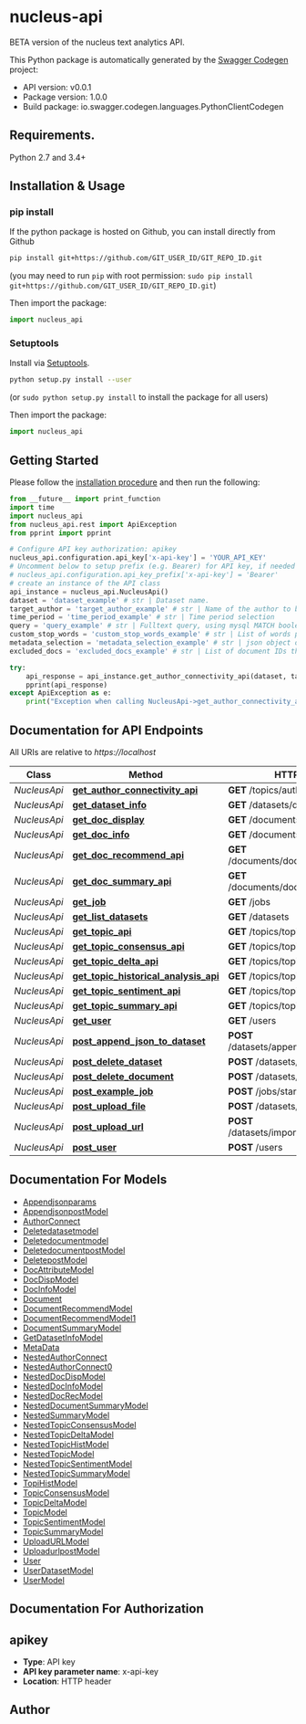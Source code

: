 # nucleus-api
BETA version of the nucleus text analytics API.

This Python package is automatically generated by the [Swagger Codegen](https://github.com/swagger-api/swagger-codegen) project:

- API version: v0.0.1
- Package version: 1.0.0
- Build package: io.swagger.codegen.languages.PythonClientCodegen

## Requirements.

Python 2.7 and 3.4+

## Installation & Usage
### pip install

If the python package is hosted on Github, you can install directly from Github

```sh
pip install git+https://github.com/GIT_USER_ID/GIT_REPO_ID.git
```
(you may need to run `pip` with root permission: `sudo pip install git+https://github.com/GIT_USER_ID/GIT_REPO_ID.git`)

Then import the package:
```python
import nucleus_api 
```

### Setuptools

Install via [Setuptools](http://pypi.python.org/pypi/setuptools).

```sh
python setup.py install --user
```
(or `sudo python setup.py install` to install the package for all users)

Then import the package:
```python
import nucleus_api
```

## Getting Started

Please follow the [installation procedure](#installation--usage) and then run the following:

```python
from __future__ import print_function
import time
import nucleus_api
from nucleus_api.rest import ApiException
from pprint import pprint

# Configure API key authorization: apikey
nucleus_api.configuration.api_key['x-api-key'] = 'YOUR_API_KEY'
# Uncomment below to setup prefix (e.g. Bearer) for API key, if needed
# nucleus_api.configuration.api_key_prefix['x-api-key'] = 'Bearer'
# create an instance of the API class
api_instance = nucleus_api.NucleusApi()
dataset = 'dataset_example' # str | Dataset name.
target_author = 'target_author_example' # str | Name of the author to be analyzed.
time_period = 'time_period_example' # str | Time period selection
query = 'query_example' # str | Fulltext query, using mysql MATCH boolean query format. Subject covered by the author, on which to focus the analysis of connectivity. Example, (\"word1\" OR \"word2\") AND (\"word3\" OR \"word4\") (optional)
custom_stop_words = 'custom_stop_words_example' # str | List of words possibly used by the target author that are considered not information-bearing. (optional)
metadata_selection = 'metadata_selection_example' # str | json object of {\"metadata_field\":[\"selected_values\"]} (optional)
excluded_docs = 'excluded_docs_example' # str | List of document IDs that should be excluded from the analysis. Example, \"docid1, docid2, ..., docidN\"  (optional)

try:
    api_response = api_instance.get_author_connectivity_api(dataset, target_author, time_period, query=query, custom_stop_words=custom_stop_words, metadata_selection=metadata_selection, excluded_docs=excluded_docs)
    pprint(api_response)
except ApiException as e:
    print("Exception when calling NucleusApi->get_author_connectivity_api: %s\n" % e)

```

## Documentation for API Endpoints

All URIs are relative to *https://localhost*

Class | Method | HTTP request | Description
------------ | ------------- | ------------- | -------------
*NucleusApi* | [**get_author_connectivity_api**](docs/NucleusApi.md#get_author_connectivity_api) | **GET** /topics/author_connectivity | 
*NucleusApi* | [**get_dataset_info**](docs/NucleusApi.md#get_dataset_info) | **GET** /datasets/dataset_info | 
*NucleusApi* | [**get_doc_display**](docs/NucleusApi.md#get_doc_display) | **GET** /documents/document_display | 
*NucleusApi* | [**get_doc_info**](docs/NucleusApi.md#get_doc_info) | **GET** /documents/document_info | 
*NucleusApi* | [**get_doc_recommend_api**](docs/NucleusApi.md#get_doc_recommend_api) | **GET** /documents/document_recommend | 
*NucleusApi* | [**get_doc_summary_api**](docs/NucleusApi.md#get_doc_summary_api) | **GET** /documents/document_summary | 
*NucleusApi* | [**get_job**](docs/NucleusApi.md#get_job) | **GET** /jobs | 
*NucleusApi* | [**get_list_datasets**](docs/NucleusApi.md#get_list_datasets) | **GET** /datasets | 
*NucleusApi* | [**get_topic_api**](docs/NucleusApi.md#get_topic_api) | **GET** /topics/topics | 
*NucleusApi* | [**get_topic_consensus_api**](docs/NucleusApi.md#get_topic_consensus_api) | **GET** /topics/topic_consensus | 
*NucleusApi* | [**get_topic_delta_api**](docs/NucleusApi.md#get_topic_delta_api) | **GET** /topics/topic_delta | 
*NucleusApi* | [**get_topic_historical_analysis_api**](docs/NucleusApi.md#get_topic_historical_analysis_api) | **GET** /topics/topic_historical | 
*NucleusApi* | [**get_topic_sentiment_api**](docs/NucleusApi.md#get_topic_sentiment_api) | **GET** /topics/topic_sentiment | 
*NucleusApi* | [**get_topic_summary_api**](docs/NucleusApi.md#get_topic_summary_api) | **GET** /topics/topic_summary | 
*NucleusApi* | [**get_user**](docs/NucleusApi.md#get_user) | **GET** /users | 
*NucleusApi* | [**post_append_json_to_dataset**](docs/NucleusApi.md#post_append_json_to_dataset) | **POST** /datasets/append_json_to_dataset | 
*NucleusApi* | [**post_delete_dataset**](docs/NucleusApi.md#post_delete_dataset) | **POST** /datasets/delete_dataset | 
*NucleusApi* | [**post_delete_document**](docs/NucleusApi.md#post_delete_document) | **POST** /datasets/delete_document | 
*NucleusApi* | [**post_example_job**](docs/NucleusApi.md#post_example_job) | **POST** /jobs/start_example_job | 
*NucleusApi* | [**post_upload_file**](docs/NucleusApi.md#post_upload_file) | **POST** /datasets/upload_file | 
*NucleusApi* | [**post_upload_url**](docs/NucleusApi.md#post_upload_url) | **POST** /datasets/import_file_from_url | 
*NucleusApi* | [**post_user**](docs/NucleusApi.md#post_user) | **POST** /users | 


## Documentation For Models

 - [Appendjsonparams](docs/Appendjsonparams.md)
 - [AppendjsonpostModel](docs/AppendjsonpostModel.md)
 - [AuthorConnect](docs/AuthorConnect.md)
 - [Deletedatasetmodel](docs/Deletedatasetmodel.md)
 - [Deletedocumentmodel](docs/Deletedocumentmodel.md)
 - [DeletedocumentpostModel](docs/DeletedocumentpostModel.md)
 - [DeletepostModel](docs/DeletepostModel.md)
 - [DocAttributeModel](docs/DocAttributeModel.md)
 - [DocDispModel](docs/DocDispModel.md)
 - [DocInfoModel](docs/DocInfoModel.md)
 - [Document](docs/Document.md)
 - [DocumentRecommendModel](docs/DocumentRecommendModel.md)
 - [DocumentRecommendModel1](docs/DocumentRecommendModel1.md)
 - [DocumentSummaryModel](docs/DocumentSummaryModel.md)
 - [GetDatasetInfoModel](docs/GetDatasetInfoModel.md)
 - [MetaData](docs/MetaData.md)
 - [NestedAuthorConnect](docs/NestedAuthorConnect.md)
 - [NestedAuthorConnect0](docs/NestedAuthorConnect0.md)
 - [NestedDocDispModel](docs/NestedDocDispModel.md)
 - [NestedDocInfoModel](docs/NestedDocInfoModel.md)
 - [NestedDocRecModel](docs/NestedDocRecModel.md)
 - [NestedDocumentSummaryModel](docs/NestedDocumentSummaryModel.md)
 - [NestedSummaryModel](docs/NestedSummaryModel.md)
 - [NestedTopicConsensusModel](docs/NestedTopicConsensusModel.md)
 - [NestedTopicDeltaModel](docs/NestedTopicDeltaModel.md)
 - [NestedTopicHistModel](docs/NestedTopicHistModel.md)
 - [NestedTopicModel](docs/NestedTopicModel.md)
 - [NestedTopicSentimentModel](docs/NestedTopicSentimentModel.md)
 - [NestedTopicSummaryModel](docs/NestedTopicSummaryModel.md)
 - [TopiHistModel](docs/TopiHistModel.md)
 - [TopicConsensusModel](docs/TopicConsensusModel.md)
 - [TopicDeltaModel](docs/TopicDeltaModel.md)
 - [TopicModel](docs/TopicModel.md)
 - [TopicSentimentModel](docs/TopicSentimentModel.md)
 - [TopicSummaryModel](docs/TopicSummaryModel.md)
 - [UploadURLModel](docs/UploadURLModel.md)
 - [UploadurlpostModel](docs/UploadurlpostModel.md)
 - [User](docs/User.md)
 - [UserDatasetModel](docs/UserDatasetModel.md)
 - [UserModel](docs/UserModel.md)


## Documentation For Authorization


## apikey

- **Type**: API key
- **API key parameter name**: x-api-key
- **Location**: HTTP header


## Author



